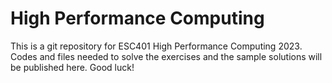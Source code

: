 # High Performance Computing 

This is a git repository for ESC401 High Performance Computing 2023. Codes and files needed to solve the exercises and the sample solutions will be published here. Good luck!
